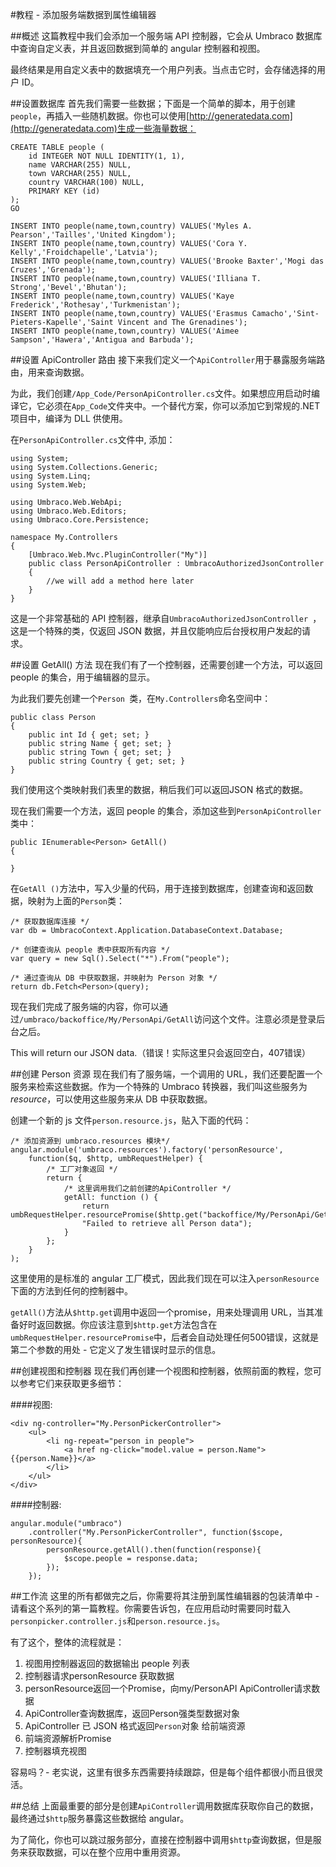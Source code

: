 #教程 - 添加服务端数据到属性编辑器

##概述
这篇教程中我们会添加一个服务端 API 控制器，它会从 Umbraco 数据库中查询自定义表，并且返回数据到简单的 angular 控制器和视图。

最终结果是用自定义表中的数据填充一个用户列表。当点击它时，会存储选择的用户 ID。

##设置数据库
首先我们需要一些数据；下面是一个简单的脚本，用于创建`people`，再插入一些随机数据。你也可以使用[http://generatedata.com](http://generatedata.com)生成一些海量数据：

	CREATE TABLE people (
		id INTEGER NOT NULL IDENTITY(1, 1),
		name VARCHAR(255) NULL,
		town VARCHAR(255) NULL,
		country VARCHAR(100) NULL,
		PRIMARY KEY (id)
	);
	GO

	INSERT INTO people(name,town,country) VALUES('Myles A. Pearson','Tailles','United Kingdom');
	INSERT INTO people(name,town,country) VALUES('Cora Y. Kelly','Froidchapelle','Latvia');
	INSERT INTO people(name,town,country) VALUES('Brooke Baxter','Mogi das Cruzes','Grenada');
	INSERT INTO people(name,town,country) VALUES('Illiana T. Strong','Bevel','Bhutan');
	INSERT INTO people(name,town,country) VALUES('Kaye Frederick','Rothesay','Turkmenistan');
	INSERT INTO people(name,town,country) VALUES('Erasmus Camacho','Sint-Pieters-Kapelle','Saint Vincent and The Grenadines');
	INSERT INTO people(name,town,country) VALUES('Aimee Sampson','Hawera','Antigua and Barbuda');


##设置 ApiController 路由
接下来我们定义一个`ApiController`用于暴露服务端路由，用来查询数据。

为此，我们创建`/App_Code/PersonApiController.cs`文件。如果想应用启动时编译它，它必须在`App_Code`文件夹中。一个替代方案，你可以添加它到常规的.NET 项目中，编译为 DLL 供使用。

在`PersonApiController.cs`文件中, 添加： 

	using System;
	using System.Collections.Generic;
	using System.Linq;
	using System.Web;

	using Umbraco.Web.WebApi;
	using Umbraco.Web.Editors;
	using Umbraco.Core.Persistence;

	namespace My.Controllers
	{
	    [Umbraco.Web.Mvc.PluginController("My")]
	    public class PersonApiController : UmbracoAuthorizedJsonController
	    {
	        //we will add a method here later
	    }
	}

这是一个非常基础的 API 控制器，继承自`UmbracoAuthorizedJsonController `，这是一个特殊的类，仅返回 JSON 数据，并且仅能响应后台授权用户发起的请求。

##设置 GetAll() 方法
现在我们有了一个控制器，还需要创建一个方法，可以返回 people 的集合，用于编辑器的显示。

为此我们要先创建一个`Person `类，在`My.Controllers`命名空间中：

	public class Person
	{
	    public int Id { get; set; }
	    public string Name { get; set; }
	    public string Town { get; set; }
	    public string Country { get; set; }
	}

我们使用这个类映射我们表里的数据，稍后我们可以返回JSON 格式的数据。

现在我们需要一个方法，返回 people 的集合，添加这些到`PersonApiController `类中：

	public IEnumerable<Person> GetAll()
	{
		
	}

在`GetAll ()`方法中，写入少量的代码，用于连接到数据库，创建查询和返回数据，映射为上面的`Person`类：

	/* 获取数据库连接 */
	var db = UmbracoContext.Application.DatabaseContext.Database;
	
	/* 创建查询从 people 表中获取所有内容 */
	var query = new Sql().Select("*").From("people");
	
	/* 通过查询从 DB 中获取数据，并映射为 Person 对象 */
	return db.Fetch<Person>(query);

现在我们完成了服务端的内容，你可以通过`/umbraco/backoffice/My/PersonApi/GetAll`访问这个文件。注意必须是登录后台之后。

This will return our JSON data.（错误！实际这里只会返回空白，407错误）

##创建 Person 资源 
现在我们有了服务端，一个调用的 URL，我们还要配置一个服务来检索这些数据。作为一个特殊的 Umbraco 转换器，我们叫这些服务为*resource*，可以使用这些服务来从 DB 中获取数据。

创建一个新的 js 文件`person.resource.js`，贴入下面的代码：

	/* 添加资源到 umbraco.resources 模块*/
	angular.module('umbraco.resources').factory('personResource', 
		function($q, $http, umbRequestHelper) {
			/* 工厂对象返回 */
			return {
				/* 这里调用我们之前创建的ApiController */
				getAll: function () {
					return umbRequestHelper.resourcePromise($http.get("backoffice/My/PersonApi/GetAll"),
					"Failed to retrieve all Person data");
				}
			};
		}
	); 

这里使用的是标准的 angular 工厂模式，因此我们现在可以注入`personResource`下面的方法到任何的控制器中。

`getAll()`方法从`$http.get`调用中返回一个promise，用来处理调用 URL，当其准备好时返回数据。你应该注意到`$http.get`方法包含在`umbRequestHelper.resourcePromise`中，后者会自动处理任何500错误，这就是第二个参数的用处 - 它定义了发生错误时显示的信息。

##创建视图和控制器
现在我们再创建一个视图和控制器，依照前面的教程，您可以参考它们来获取更多细节： 

####视图:

	<div ng-controller="My.PersonPickerController">
		<ul>
			<li ng-repeat="person in people">
				<a href ng-click="model.value = person.Name">{{person.Name}}</a>
			</li>
		</ul>
	</div>

####控制器:
	
	angular.module("umbraco")
		.controller("My.PersonPickerController", function($scope, personResource){
			personResource.getAll().then(function(response){
				$scope.people = response.data;
			});
		});

##工作流
这里的所有都做完之后，你需要将其注册到属性编辑器的包装清单中 - 请看这个系列的第一篇教程。你需要告诉包，在应用启动时需要同时载入`personpicker.controller.js`和`person.resource.js`。

有了这个，整体的流程就是：

1. 视图用控制器返回的数据输出 people 列表
2. 控制器请求personResource 获取数据
3. personResource返回一个Promise，向my/PersonAPI ApiController请求数据
4. ApiController查询数据库，返回Person强类型数据对象
5. ApiController 已 JSON 格式返回`Person`对象 给前端资源
6. 前端资源解析Promise
7. 控制器填充视图

容易吗？- 老实说，这里有很多东西需要持续跟踪，但是每个组件都很小而且很灵活。

##总结
上面最重要的部分是创建`ApiController`调用数据库获取你自己的数据，最终通过`$http`服务暴露这些数据给 angular。

为了简化，你也可以跳过服务部分，直接在控制器中调用`$http`查询数据，但是服务来获取数据，可以在整个应用中重用资源。